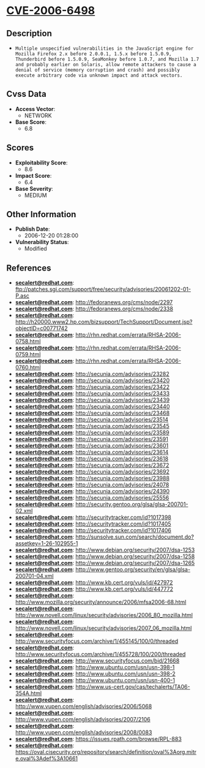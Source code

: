 
# [CVE-2006-6498](ftp://patches.sgi.com/support/free/security/advisories/20061202-01-P.asc)

## Description

- `Multiple unspecified vulnerabilities in the JavaScript engine for Mozilla Firefox 2.x before 2.0.0.1, 1.5.x before 1.5.0.9, Thunderbird before 1.5.0.9, SeaMonkey before 1.0.7, and Mozilla 1.7 and probably earlier on Solaris, allow remote attackers to cause a denial of service (memory corruption and crash) and possibly execute arbitrary code via unknown impact and attack vectors.`

## Cvss Data

- **Access Vector**:
  - NETWORK
- **Base Score**:
  - 6.8

## Scores

- **Exploitability Score**:
  - 8.6
- **Impact Score**:
  - 6.4
- **Base Severity**:
  - MEDIUM

## Other Information

- **Publish Date**:
  - 2006-12-20 01:28:00
- **Vulnerability Status**:
  - Modified

## References

- **secalert@redhat.com**: ftp://patches.sgi.com/support/free/security/advisories/20061202-01-P.asc
- **secalert@redhat.com**: http://fedoranews.org/cms/node/2297
- **secalert@redhat.com**: http://fedoranews.org/cms/node/2338
- **secalert@redhat.com**: http://h20000.www2.hp.com/bizsupport/TechSupport/Document.jsp?objectID=c00771742
- **secalert@redhat.com**: http://rhn.redhat.com/errata/RHSA-2006-0758.html
- **secalert@redhat.com**: http://rhn.redhat.com/errata/RHSA-2006-0759.html
- **secalert@redhat.com**: http://rhn.redhat.com/errata/RHSA-2006-0760.html
- **secalert@redhat.com**: http://secunia.com/advisories/23282
- **secalert@redhat.com**: http://secunia.com/advisories/23420
- **secalert@redhat.com**: http://secunia.com/advisories/23422
- **secalert@redhat.com**: http://secunia.com/advisories/23433
- **secalert@redhat.com**: http://secunia.com/advisories/23439
- **secalert@redhat.com**: http://secunia.com/advisories/23440
- **secalert@redhat.com**: http://secunia.com/advisories/23468
- **secalert@redhat.com**: http://secunia.com/advisories/23514
- **secalert@redhat.com**: http://secunia.com/advisories/23545
- **secalert@redhat.com**: http://secunia.com/advisories/23589
- **secalert@redhat.com**: http://secunia.com/advisories/23591
- **secalert@redhat.com**: http://secunia.com/advisories/23601
- **secalert@redhat.com**: http://secunia.com/advisories/23614
- **secalert@redhat.com**: http://secunia.com/advisories/23618
- **secalert@redhat.com**: http://secunia.com/advisories/23672
- **secalert@redhat.com**: http://secunia.com/advisories/23692
- **secalert@redhat.com**: http://secunia.com/advisories/23988
- **secalert@redhat.com**: http://secunia.com/advisories/24078
- **secalert@redhat.com**: http://secunia.com/advisories/24390
- **secalert@redhat.com**: http://secunia.com/advisories/25556
- **secalert@redhat.com**: http://security.gentoo.org/glsa/glsa-200701-02.xml
- **secalert@redhat.com**: http://securitytracker.com/id?1017398
- **secalert@redhat.com**: http://securitytracker.com/id?1017405
- **secalert@redhat.com**: http://securitytracker.com/id?1017406
- **secalert@redhat.com**: http://sunsolve.sun.com/search/document.do?assetkey=1-26-102955-1
- **secalert@redhat.com**: http://www.debian.org/security/2007/dsa-1253
- **secalert@redhat.com**: http://www.debian.org/security/2007/dsa-1258
- **secalert@redhat.com**: http://www.debian.org/security/2007/dsa-1265
- **secalert@redhat.com**: http://www.gentoo.org/security/en/glsa/glsa-200701-04.xml
- **secalert@redhat.com**: http://www.kb.cert.org/vuls/id/427972
- **secalert@redhat.com**: http://www.kb.cert.org/vuls/id/447772
- **secalert@redhat.com**: http://www.mozilla.org/security/announce/2006/mfsa2006-68.html
- **secalert@redhat.com**: http://www.novell.com/linux/security/advisories/2006_80_mozilla.html
- **secalert@redhat.com**: http://www.novell.com/linux/security/advisories/2007_06_mozilla.html
- **secalert@redhat.com**: http://www.securityfocus.com/archive/1/455145/100/0/threaded
- **secalert@redhat.com**: http://www.securityfocus.com/archive/1/455728/100/200/threaded
- **secalert@redhat.com**: http://www.securityfocus.com/bid/21668
- **secalert@redhat.com**: http://www.ubuntu.com/usn/usn-398-1
- **secalert@redhat.com**: http://www.ubuntu.com/usn/usn-398-2
- **secalert@redhat.com**: http://www.ubuntu.com/usn/usn-400-1
- **secalert@redhat.com**: http://www.us-cert.gov/cas/techalerts/TA06-354A.html
- **secalert@redhat.com**: http://www.vupen.com/english/advisories/2006/5068
- **secalert@redhat.com**: http://www.vupen.com/english/advisories/2007/2106
- **secalert@redhat.com**: http://www.vupen.com/english/advisories/2008/0083
- **secalert@redhat.com**: https://issues.rpath.com/browse/RPL-883
- **secalert@redhat.com**: https://oval.cisecurity.org/repository/search/definition/oval%3Aorg.mitre.oval%3Adef%3A10661
